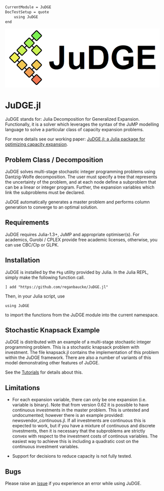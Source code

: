 ```@meta
CurrentModule = JuDGE
DocTestSetup = quote
    using JuDGE
end
```
![JuDGE](assets/judge-small.png)

# JuDGE.jl

JuDGE stands for: Julia Decomposition for Generalized Expansion. Functionally,
it is a solver which leverages the syntax of the JuMP modelling language to
solve a particular class of capacity expansion problems.

For more details see our working paper: [JuDGE.jl: a Julia package for optimizing capacity expansion](http://www.optimization-online.org/DB_HTML/2020/11/8086.html).

## Problem Class / Decomposition

JuDGE solves multi-stage stochastic integer programming problems using
Dantzig-Wolfe decomposition. The user must specify a tree that represents
the uncertainty of the problem, and at each node define a subproblem that
can be a linear or integer program. Further, the expansion variables which
link the subproblems must be declared.

JuDGE automatically generates a master problem and performs column generation
to converge to an optimal solution.

## Requirements

JuDGE requires Julia-1.3+, JuMP and appropriate optimiser(s). For academics,
Gurobi / CPLEX provide free academic licenses, otherwise, you can use CBC/Clp or
GLPK.

## Installation

JuDGE is installed by the `Pkg` utility provided by Julia. In the Julia REPL,
simply make the following function call.

    ] add "https://github.com/reganbaucke/JuDGE.jl"

Then, in your Julia script, use

    using JuDGE
to import the functions from the JuDGE module into the current namespace.

## Stochastic Knapsack Example

JuDGE is distributed with an example of a multi-stage stochastic integer
programming problem. This is a stochastic knapsack problem with investment.
The file knapsack.jl contains the implementation of this problem within the
JuDGE framework. There are also a number of variants of this model demonstrating
other features of JuDGE.

See the [Tutorials](@ref) for details about this.

## Limitations

- For each expansion variable, there can only be one expansion (i.e. variable is binary).
Note that from version 0.62 it is possible to have continuous investments in the master problem.
This is untested and undocumented; however there is an example provided: newsvendor_continuous.jl.
If all investments are continuous this is expected to work, but if you have a mixture of
continuous and discrete investments, then it is necessary that the subproblems are strictly
convex with respect to the investment costs of continous variables. The easiest way to achieve this
is including a quadratic cost on the continuous investment variables.

- Support for decisions to reduce capacity is not fully tested.



## Bugs

Please raise an [issue](https://github.com/reganbaucke/JuDGE.jl/issues) if you experience an error while using JuDGE.
